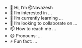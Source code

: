 - 👋 Hi, I’m @Navazesh
- 👀 I’m interested in ...
- 🌱 I’m currently learning ...
- 💞️ I’m looking to collaborate on ...
- 📫 How to reach me ...
- 😄 Pronouns: ...
- ⚡ Fun fact: ...

<!---
Navazesh/Navazesh is a ✨ special ✨ repository because its `README.md` (this file) appears on your GitHub profile.
You can click the Preview link to take a look at your changes.
--->
